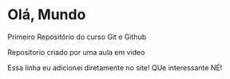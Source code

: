 # Olá, Mundo
 Primeiro Repositório do curso Git e Github

 Repositorio criado por uma aula em vídeo

Essa linha eu adicionei diretamente no site! QUe interessante NÉ!
